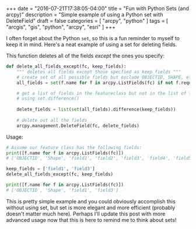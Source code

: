 +++
date = "2016-07-21T17:38:05-04:00"
title = "Fun with Python Sets (and arcpy)"
description = "Simple example of using a Python set with DeleteField"
draft = false
categories = [
  "arcpy", "python"
]
tags = [
  "arcgis",
  "gis",
  "python",
  "arcpy",
  "esri"
]
+++

I often forget about the Python `set`, so this is a fun reminder to myself to keep it in mind.  Here's a neat example of using a set for deleting fields.

This function deletes all of the fields *except* the ones you specify:  

```python
def delete_all_fields_except(fc, keep_fields):
    """ deletes all fields except those specfied as keep_fields """ 
    # create set of all possible fields but exclude OBJECTID, SHAPE, etc.
    all_fields = set(f.name for f in arcpy.ListFields(fc) if not f.required)

    # get a list of fields in the featureclass but not in the list of fields to keep
    # using set.difference()
    
    delete_fields = list(set(all_fields).difference(keep_fields))
    
    # delete out all the fields
    arcpy.management.DeleteField(fc, delete_fields)
```

Usage:
```python
# Assume our feature class has the following fields:
print([f.name for f in arcpy.ListFields(fc)])
# ['OBJECTID', 'Shape', 'field1', 'field2', 'field3', 'field4', 'field5']

keep_fields = ['field1', 'field3']
delete_all_fields_except(fc, keep_fields)

print([f.name for f in arcpy.ListFields(fc)])
# ['OBJECTID', 'Shape', 'field1', 'field3']
```

This is pretty simple example and you could obviously accomplish this without using set, but set is more elegant and more efficient (probably doesn't matter much here).  Perhaps I'll update this post with more advanced usage now that this is here to remind me to think about sets!


